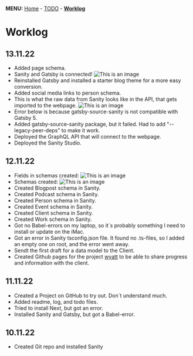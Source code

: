 **MENU:** [Home](/wyatt/index) - [TODO](/wyatt/todo) - [**Worklog**](/wyatt/log)

# Worklog
## 13.11.22
- Added page schema.
- Sanity and Gatsby is connected!
    ![This is an image](https://res.cloudinary.com/mikkesblogg/image/upload/v1668362203/Wyatt/Skjermbilde_2022-11-13_kl._18.56.12_y2wfcw.png)
- Reinstalled Gatsby and installed a starter blog theme for a more easy conversion.
- Added social media links to person schema.
- This is what the raw data from Sanity looks like in the API, that gets imported to the webpage.
    ![This is an image](https://res.cloudinary.com/mikkesblogg/image/upload/v1668336317/Wyatt/Skjermbilde_2022-11-13_kl._11.34.55_nks2vs.png)
- Error below is because gatsby-source-sanity is not compatible with Gatsby 5.
- Added gatsby-source-sanity package, but it failed. Had to add "--legacy-peer-deps" to make it work.
- Deployed the GraphQL API that will connect to the webpage.
- Deployed the Sanity Studio.

## 12.11.22
- Fields in schemas created:
    ![This is an image](https://res.cloudinary.com/mikkesblogg/image/upload/v1668278216/Wyatt/2022-11-12_kl._19.34.36_xuomz4.png)
- Schemas created:
     ![This is an image](https://res.cloudinary.com/mikkesblogg/image/upload/v1668278215/Wyatt/2022-11-12_kl._19.32.58_plbajp.png)
- Created Blogpost schema in Sanity.
- Created Podcast schema in Sanity.
- Created Person schema in Sanity.
- Created Event schema in Sanity.
- Created Client schema in Sanity.
- Created Work schema in Sanity.
- Got no Babel-errors on my laptop, so it´s probably something I need to install or update on the iMac.
- Got an error in Sanity tsconfig.json file. It found no .ts-files, so I added an empty one on root, and the error went away.
- Sendt the first draft for a data model to the Client.
- Created Github pages for the project [wyatt](https://michaelhelgesen.github.io/wyatt/) to be able to share progress and information with the client.

## 11.11.22
- Created a Project on GitHub to try out. Don´t understand much.
- Added readme, log, and todo files.
- Tried to install Next, but got an error.
- Installed Sanity and Gatsby, but got a Babel-error.

## 10.11.22
- Created Git repo and installed Sanity


